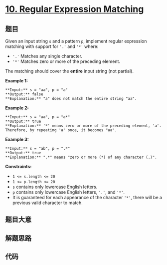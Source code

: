 # [10. Regular Expression Matching](https://leetcode.com/problems/regular-expression-matching)

## 题目

Given an input string `s` and a pattern `p`, implement regular expression
matching with support for `'.'` and `'*'` where:

  * `'.'` Matches any single character.​​​​
  * `'*'` Matches zero or more of the preceding element.

The matching should cover the **entire** input string (not partial).



**Example 1:**

    
    
    **Input:** s = "aa", p = "a"
    **Output:** false
    **Explanation:** "a" does not match the entire string "aa".
    

**Example 2:**

    
    
    **Input:** s = "aa", p = "a*"
    **Output:** true
    **Explanation:** '*' means zero or more of the preceding element, 'a'. Therefore, by repeating 'a' once, it becomes "aa".
    

**Example 3:**

    
    
    **Input:** s = "ab", p = ".*"
    **Output:** true
    **Explanation:** ".*" means "zero or more (*) of any character (.)".
    



**Constraints:**

  * `1 <= s.length <= 20`
  * `1 <= p.length <= 20`
  * `s` contains only lowercase English letters.
  * `p` contains only lowercase English letters, `'.'`, and `'*'`.
  * It is guaranteed for each appearance of the character `'*'`, there will be a previous valid character to match.


## 题目大意

## 解题思路

## 代码

```javascript

```
